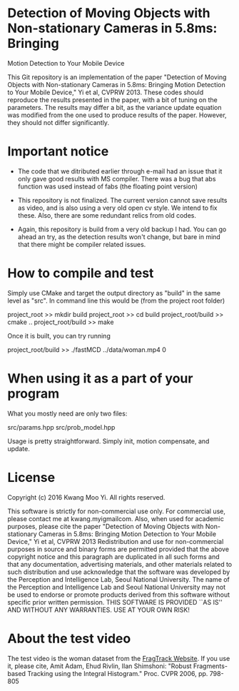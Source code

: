 # Detection of  Moving Objects  with Non-stationary  Cameras in  5.8ms: Bringing
  Motion Detection to Your Mobile Device

This  Git repository  is an  implementation of  the paper  "Detection of  Moving
Objects with Non-stationary Cameras in  5.8ms: Bringing Motion Detection to Your
Mobile Device," Yi  et al, CVPRW 2013. These codes  should reproduce the results
presented in the paper, with a bit  of tuning on the parameters. The results may
differ a bit, as the variance update  equation was modified from the one used to
produce results of the paper. However, they should not differ significantly.

# Important notice

* The code that we  ditributed earlier through e-mail had an  issue that it only
  gave good results with MS compiler. There was a bug that abs function was used
  instead of fabs (the floating point version)

* This repository is  not finalized. The current version cannot  save results as
  video,  and  is also  using  a  very  old open  cv  style.  We intend  to  fix
  these. Also, there are some redundant relics from old codes.

* Again, this repository is build from a very old backup I had. You can go ahead
  an try, as the detection results won't change, but bare in mind that there
  might be compiler related issues.

# How to compile and test

Simply use CMake and target the output directory as "build" in the same level as
"src". In command line this would be (from the project root folder)

project_root >> mkdir build
project_root >> cd build
project_root/build >> cmake ..
project_root/build >> make

Once it is built, you can try running

project_root/build >> ./fastMCD ../data/woman.mp4 0

# When using it as a part of your program

What you mostly need are only two files:

src/params.hpp
src/prob_model.hpp

Usage is pretty straightforward. Simply init, motion compensate, and update.

# License

Copyright (c) 2016 Kwang Moo Yi.
All rights reserved.

This  software is  strictly for  non-commercial use  only.  For  commercial use,
please  contact  me at  kwang.m<dot>yi<AT>gmail<dot>com.   Also,  when used  for
academic  purposes, please  cite the  paper  "Detection of  Moving Objects  with
Non-stationary  Cameras  in 5.8ms:  Bringing  Motion  Detection to  Your  Mobile
Device," Yi et al, CVPRW 2013 Redistribution and use for non-commercial purposes
in  source and  binary forms  are permitted  provided that  the above  copyright
notice  and  this paragraph  are  duplicated  in all  such  forms  and that  any
documentation,  advertising  materials,  and  other materials  related  to  such
distribution  and  use  acknowledge  that  the software  was  developed  by  the
Perception and  Intelligence Lab,  Seoul National University.   The name  of the
Perception and Intelligence Lab and Seoul National University may not be used to
endorse or  promote products derived  from this software without  specific prior
written  permission.   THIS SOFTWARE  IS  PROVIDED  ``AS  IS'' AND  WITHOUT  ANY
WARRANTIES.  USE AT YOUR OWN RISK!

# About the test video

The    test    video   is    the    woman    dataset   from    the    [FragTrack
Website](http://www.cs.technion.ac.il/~amita/fragtrack/fragtrack.htm).   If  you
use  it,  please   cite,  Amit  Adam,  Ehud  Rivlin,   Ilan  Shimshoni:  "Robust
Fragments-based  Tracking  using the  Integral  Histogram."   Proc.  CVPR  2006,
pp. 798-805
